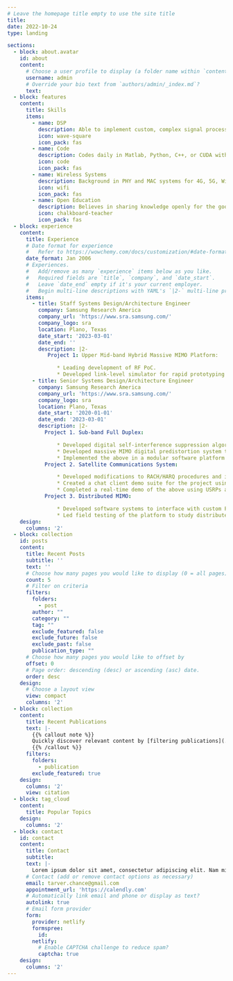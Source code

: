 ```yaml
---
# Leave the homepage title empty to use the site title
title:
date: 2022-10-24
type: landing

sections:
  - block: about.avatar
    id: about
    content:
      # Choose a user profile to display (a folder name within `content/authors/`)
      username: admin
      # Override your bio text from `authors/admin/_index.md`?
      text:
  - block: features
    content:
      title: Skills
      items:
        - name: DSP
          description: Able to implement custom, complex signal processing tasks such as predistorters.
          icon: wave-square
          icon_pack: fas
        - name: Code
          description: Codes daily in Matlab, Python, C++, or CUDA with a belief in well documented and version controlled code.
          icon: code
          icon_pack: fas
        - name: Wireless Systems
          description: Background in PHY and MAC systems for 4G, 5G, Wi-Fi, etc.
          icon: wifi
          icon_pack: fas
        - name: Open Education
          description: Believes in sharing knowledge openly for the good of everyone. 
          icon: chalkboard-teacher
          icon_pack: fas
  - block: experience
    content:
      title: Experience
      # Date format for experience
      #   Refer to https://wowchemy.com/docs/customization/#date-format
      date_format: Jan 2006
      # Experiences.
      #   Add/remove as many `experience` items below as you like.
      #   Required fields are `title`, `company`, and `date_start`.
      #   Leave `date_end` empty if it's your current employer.
      #   Begin multi-line descriptions with YAML's `|2-` multi-line prefix.
      items:
        - title: Staff Systems Design/Architecture Engineer
          company: Samsung Research America
          company_url: 'https://www.sra.samsung.com/'
          company_logo: sra
          location: Plano, Texas
          date_start: '2023-03-01'
          date_end: ''
          description: |2-
             Project 1: Upper Mid-band Hybrid Massive MIMO Platform:

                * Leading development of RF PoC.
                * Developed link-level simulator for rapid prototyping of related activities.
        - title: Senior Systems Design/Architecture Engineer
          company: Samsung Research America
          company_url: 'https://www.sra.samsung.com/'
          company_logo: sra
          location: Plano, Texas
          date_start: '2020-01-01'
          date_end: '2023-03-01'
          description: |2-
            Project 1. Sub-band Full Duplex: 

                * Developed digital self-interference suppression algorithm to reduce self-interference in massive MIMO.
                * Developed massive MIMO digital predistortion system to further reduce self-interference and meet emission requirements in 5G systems.
                * Implemented the above in a modular software platform to allow for agile development and rapid prototyping and integrated into real-time, FPGA, RF platform for field evaluation of performance.
            Project 2. Satellite Communications System: 

                * Developed modifications to RACH/HARQ procedures and implemented changes in srsLTE C++ to support long latency satellite links.
                * Created a chat client demo suite for the project using React JS consisting of push-to-talk, instant messaging, and image transfer.
                * Completed a real-time demo of the above using USRPs and satellite channel emulator.
            Project 3. Distributed MIMO: 

                * Developed software systems to interface with custom FPGA SDR platform.
                * Led field testing of the platform to study distributed MIMO channels and reciprocity calibration concerns.
    design:
      columns: '2'
  - block: collection
    id: posts
    content:
      title: Recent Posts
      subtitle: ''
      text: ''
      # Choose how many pages you would like to display (0 = all pages)
      count: 5
      # Filter on criteria
      filters:
        folders:
          - post
        author: ""
        category: ""
        tag: ""
        exclude_featured: false
        exclude_future: false
        exclude_past: false
        publication_type: ""
      # Choose how many pages you would like to offset by
      offset: 0
      # Page order: descending (desc) or ascending (asc) date.
      order: desc
    design:
      # Choose a layout view
      view: compact
      columns: '2'
  - block: collection
    content:
      title: Recent Publications
      text: |-
        {{% callout note %}}
        Quickly discover relevant content by [filtering publications](./publication/).
        {{% /callout %}}
      filters:
        folders:
          - publication
        exclude_featured: true
    design:
      columns: '2'
      view: citation
  - block: tag_cloud
    content:
      title: Popular Topics
    design:
      columns: '2'
  - block: contact
    id: contact
    content:
      title: Contact
      subtitle:
      text: |-
        Lorem ipsum dolor sit amet, consectetur adipiscing elit. Nam mi diam, venenatis ut magna et, vehicula efficitur enim.
      # Contact (add or remove contact options as necessary)
      email: tarver.chance@gmail.com
      appointment_url: 'https://calendly.com'
      # Automatically link email and phone or display as text?
      autolink: true
      # Email form provider
      form:
        provider: netlify
        formspree:
          id:
        netlify:
          # Enable CAPTCHA challenge to reduce spam?
          captcha: true
    design:
      columns: '2'
---
```

